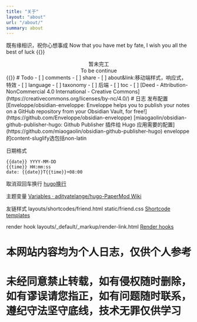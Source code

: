 ```yaml
---
title: "关于"
layout: "about"
url: "/about/"
summary: about
---
```

既有缘相识，祝你心想事成
Now that you have met by fate, I wish you all the best of luck
{{<rawhtml>}}
<div style="text-align: center;">暂未完工</div>

<div style="text-align: center;">To be continue</div>
{{</rawhtml>}}
# Todo
- [ ] comments
- [ ] share
- [ ] about&link:移动端样式，响应式，特效
- [ ] language
- [ ] taxonomy
- [ ] 后端
- [ ] toc
- [ ] [Deed - Attribution-NonCommercial 4.0 International - Creative Commons](https://creativecommons.org/licenses/by-nc/4.0/)
# 日志 
发布配置
[Enveloppe/obsidian-enveloppe: Enveloppe helps you to publish your notes on a GitHub repository from your Obsidian Vault, for free!](https://github.com/Enveloppe/obsidian-enveloppe)
[miaogaolin/obsidian-github-publisher-hugo: Github Publisher 插件给 Hugo 应用需要的配置](https://github.com/miaogaolin/obsidian-github-publisher-hugo)
enveloppe的content-sluglify选包括non-latin

日期格式

```
{{date}} YYYY-MM-DD
{{time}} HH:mm:ss
date: {{date}}T{{time}}+08:00
```


取消双回车换行
[hugo换行](https://www.bboy.app/2023/07/04/hugo%E6%8D%A2%E8%A1%8C/)

主题变量
[Variables · adityatelange/hugo-PaperMod Wiki](https://github.com/adityatelange/hugo-PaperMod/wiki/Variables)

友链样式
layouts/shortcodes/friend.html
static/friend.css
[Shortcode templates](https://gohugo.io/templates/shortcode/)

render hook
layouts/_default/_markup/render-link.html
[Render hooks](https://gohugo.io/render-hooks/)


# 本网站内容均为个人日志，仅供个人参考
# 未经同意禁止转载，如有侵权随时删除，如有谬误请您指正，如有问题随时联系，遵纪守法坚守底线，技术无罪仅供学习